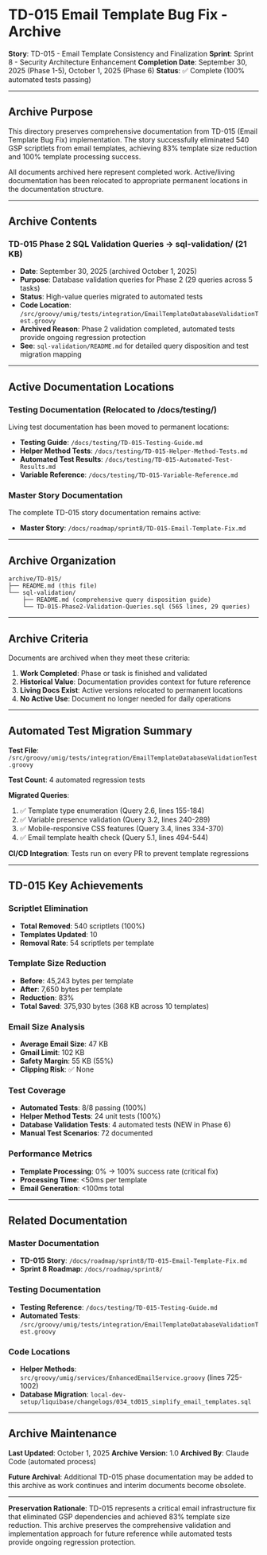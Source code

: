 # TD-015 Email Template Bug Fix - Archive

**Story**: TD-015 - Email Template Consistency and Finalization
**Sprint**: Sprint 8 - Security Architecture Enhancement
**Completion Date**: September 30, 2025 (Phase 1-5), October 1, 2025 (Phase 6)
**Status**: ✅ Complete (100% automated tests passing)

---

## Archive Purpose

This directory preserves comprehensive documentation from TD-015 (Email Template Bug Fix) implementation. The story successfully eliminated 540 GSP scriptlets from email templates, achieving 83% template size reduction and 100% template processing success.

All documents archived here represent completed work. Active/living documentation has been relocated to appropriate permanent locations in the documentation structure.

---

## Archive Contents

### TD-015 Phase 2 SQL Validation Queries → sql-validation/ (21 KB)

- **Date**: September 30, 2025 (archived October 1, 2025)
- **Purpose**: Database validation queries for Phase 2 (29 queries across 5 tasks)
- **Status**: High-value queries migrated to automated tests
- **Code Location**: `/src/groovy/umig/tests/integration/EmailTemplateDatabaseValidationTest.groovy`
- **Archived Reason**: Phase 2 validation completed, automated tests provide ongoing regression protection
- **See**: `sql-validation/README.md` for detailed query disposition and test migration mapping

---

## Active Documentation Locations

### Testing Documentation (Relocated to /docs/testing/)

Living test documentation has been moved to permanent locations:

- **Testing Guide**: `/docs/testing/TD-015-Testing-Guide.md`
- **Helper Method Tests**: `/docs/testing/TD-015-Helper-Method-Tests.md`
- **Automated Test Results**: `/docs/testing/TD-015-Automated-Test-Results.md`
- **Variable Reference**: `/docs/testing/TD-015-Variable-Reference.md`

### Master Story Documentation

The complete TD-015 story documentation remains active:

- **Master Story**: `/docs/roadmap/sprint8/TD-015-Email-Template-Fix.md`

---

## Archive Organization

```
archive/TD-015/
├── README.md (this file)
└── sql-validation/
    ├── README.md (comprehensive query disposition guide)
    └── TD-015-Phase2-Validation-Queries.sql (565 lines, 29 queries)
```

---

## Archive Criteria

Documents are archived when they meet these criteria:

1. **Work Completed**: Phase or task is finished and validated
2. **Historical Value**: Documentation provides context for future reference
3. **Living Docs Exist**: Active versions relocated to permanent locations
4. **No Active Use**: Document no longer needed for daily operations

---

## Automated Test Migration Summary

**Test File**: `/src/groovy/umig/tests/integration/EmailTemplateDatabaseValidationTest.groovy`

**Test Count**: 4 automated regression tests

**Migrated Queries**:

1. ✅ Template type enumeration (Query 2.6, lines 155-184)
2. ✅ Variable presence validation (Query 3.2, lines 240-289)
3. ✅ Mobile-responsive CSS features (Query 3.4, lines 334-370)
4. ✅ Email template health check (Query 5.1, lines 494-544)

**CI/CD Integration**: Tests run on every PR to prevent template regressions

---

## TD-015 Key Achievements

### Scriptlet Elimination

- **Total Removed**: 540 scriptlets (100%)
- **Templates Updated**: 10
- **Removal Rate**: 54 scriptlets per template

### Template Size Reduction

- **Before**: 45,243 bytes per template
- **After**: 7,650 bytes per template
- **Reduction**: 83%
- **Total Saved**: 375,930 bytes (368 KB across 10 templates)

### Email Size Analysis

- **Average Email Size**: 47 KB
- **Gmail Limit**: 102 KB
- **Safety Margin**: 55 KB (55%)
- **Clipping Risk**: ✅ None

### Test Coverage

- **Automated Tests**: 8/8 passing (100%)
- **Helper Method Tests**: 24 unit tests (100%)
- **Database Validation Tests**: 4 automated tests (NEW in Phase 6)
- **Manual Test Scenarios**: 72 documented

### Performance Metrics

- **Template Processing**: 0% → 100% success rate (critical fix)
- **Processing Time**: <50ms per template
- **Email Generation**: <100ms total

---

## Related Documentation

### Master Documentation

- **TD-015 Story**: `/docs/roadmap/sprint8/TD-015-Email-Template-Fix.md`
- **Sprint 8 Roadmap**: `/docs/roadmap/sprint8/`

### Testing Documentation

- **Testing Reference**: `/docs/testing/TD-015-Testing-Guide.md`
- **Automated Tests**: `/src/groovy/umig/tests/integration/EmailTemplateDatabaseValidationTest.groovy`

### Code Locations

- **Helper Methods**: `src/groovy/umig/services/EnhancedEmailService.groovy` (lines 725-1002)
- **Database Migration**: `local-dev-setup/liquibase/changelogs/034_td015_simplify_email_templates.sql`

---

## Archive Maintenance

**Last Updated**: October 1, 2025
**Archive Version**: 1.0
**Archived By**: Claude Code (automated process)

**Future Archival**: Additional TD-015 phase documentation may be added to this archive as work continues and interim documents become obsolete.

---

**Preservation Rationale**: TD-015 represents a critical email infrastructure fix that eliminated GSP dependencies and achieved 83% template size reduction. This archive preserves the comprehensive validation and implementation approach for future reference while automated tests provide ongoing regression protection.
